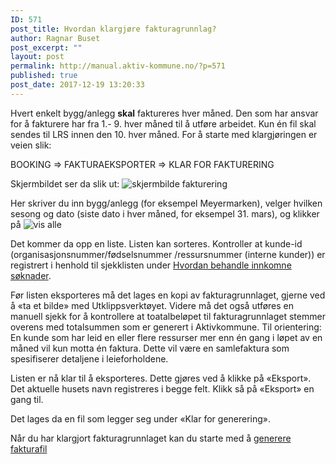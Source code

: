 ```yaml
---
ID: 571
post_title: Hvordan klargjøre fakturagrunnlag?
author: Ragnar Buset
post_excerpt: ""
layout: post
permalink: http://manual.aktiv-kommune.no/?p=571
published: true
post_date: 2017-12-19 13:20:33
---
```

Hvert enkelt bygg/anlegg **skal** faktureres hver måned. Den som har ansvar for å fakturere har fra 1.- 9. hver måned til å utføre arbeidet. Kun én fil skal sendes til LRS innen den 10. hver måned. For å starte med klargjøringen er veien slik:

BOOKING => FAKTURAEKSPORTER => KLAR FOR FAKTURERING

Skjermbildet ser da slik ut: 
![skjermbilde fakturering](http://manual.aktiv-kommune.no/wp-content/uploads/2017/12/Skjermbildefaktura.png)

Her skriver du inn bygg/anlegg (for eksempel Meyermarken), velger hvilken sesong og dato (siste dato i hver måned, for eksempel 31. mars), og klikker på 
![vis alle](http://manual.aktiv-kommune.no/wp-content/uploads/2017/12/visalle.png)

Det kommer da opp en liste. Listen kan sorteres. Kontroller at kunde-id (organisasjonsnummer/fødselsnummer /ressursnummer (interne kunder)) er registrert i henhold til sjekklisten under [Hvordan behandle innkomne søknader](http://manual.aktiv-kommune.no/?p=298).

Før listen eksporteres må det lages en kopi av fakturagrunnlaget, gjerne ved å «ta et bilde» med Utklippsverktøyet. Videre må det også utføres en manuell sjekk for å kontrollere at toatalbeløpet til fakturagrunnlaget stemmer overens med totalsummen som er generert i Aktivkommune. 
Til orientering: En kunde som har leid en eller flere ressurser mer enn én gang i løpet av en måned vil kun motta én faktura. Dette vil være en samlefaktura som spesifiserer detaljene i leieforholdene. 

Listen er nå klar til å eksporteres. Dette gjøres ved å klikke på «Eksport». Det aktuelle husets navn registreres i begge felt. Klikk så på «Eksport» en gang til.
 
Det lages da en fil som legger seg under «Klar for generering». 

Når du har klargjort fakturagrunnlaget kan du starte med å [generere fakturafil](http://manual.aktiv-kommune.no/?p=567)